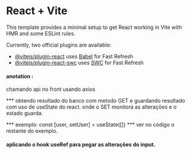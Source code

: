 # React + Vite

This template provides a minimal setup to get React working in Vite with HMR and some ESLint rules.

Currently, two official plugins are available:

- [@vitejs/plugin-react](https://github.com/vitejs/vite-plugin-react/blob/main/packages/plugin-react/README.md) uses [Babel](https://babeljs.io/) for Fast Refresh
- [@vitejs/plugin-react-swc](https://github.com/vitejs/vite-plugin-react-swc) uses [SWC](https://swc.rs/) for Fast Refresh


#### anotation : 
chamando api no front usando axios

*** obtendo resultado do banco com metodo GET e guardando resultado com uso de useState do react.
onde o SET monitora as alterações e o estado guarda.

*** exemplo: const [user, setUser] = useState([])
          *** ver no código o restante do exemplo.

#### aplicando o hook useRef para pegar as alterações do input.